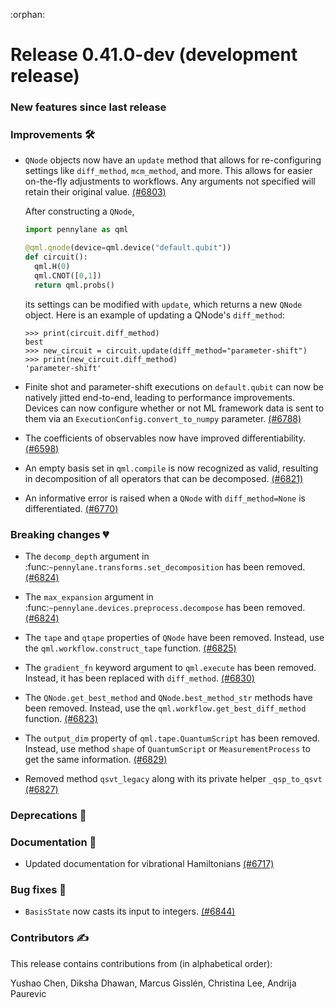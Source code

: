 :orphan:

# Release 0.41.0-dev (development release)

<h3>New features since last release</h3>

<h3>Improvements 🛠</h3>

* `QNode` objects now have an `update` method that allows for re-configuring settings like `diff_method`, `mcm_method`, and more. This allows for easier on-the-fly adjustments to workflows. Any arguments not specified will retain their original value.
  [(#6803)](https://github.com/PennyLaneAI/pennylane/pull/6803)

  After constructing a `QNode`,
  ```python
  import pennylane as qml

  @qml.qnode(device=qml.device("default.qubit"))
  def circuit():
    qml.H(0)
    qml.CNOT([0,1])
    return qml.probs()
  ```
  its settings can be modified with `update`, which returns a new `QNode` object. Here is an example
  of updating a QNode's `diff_method`:
  ```pycon
  >>> print(circuit.diff_method)
  best
  >>> new_circuit = circuit.update(diff_method="parameter-shift")
  >>> print(new_circuit.diff_method)
  'parameter-shift'
  ```
  
* Finite shot and parameter-shift executions on `default.qubit` can now
  be natively jitted end-to-end, leading to performance improvements.
  Devices can now configure whether or not ML framework data is sent to them
  via an `ExecutionConfig.convert_to_numpy` parameter.
  [(#6788)](https://github.com/PennyLaneAI/pennylane/pull/6788)

* The coefficients of observables now have improved differentiability.
  [(#6598)](https://github.com/PennyLaneAI/pennylane/pull/6598)

* An empty basis set in `qml.compile` is now recognized as valid, resulting in decomposition of all operators that can be decomposed. 
   [(#6821)](https://github.com/PennyLaneAI/pennylane/pull/6821)

* An informative error is raised when a `QNode` with `diff_method=None` is differentiated.
  [(#6770)](https://github.com/PennyLaneAI/pennylane/pull/6770)

<h3>Breaking changes 💔</h3>

* The ``decomp_depth`` argument in :func:`~pennylane.transforms.set_decomposition` has been removed. 
  [(#6824)](https://github.com/PennyLaneAI/pennylane/pull/6824)

* The ``max_expansion`` argument in :func:`~pennylane.devices.preprocess.decompose` has been removed. 
  [(#6824)](https://github.com/PennyLaneAI/pennylane/pull/6824)

* The ``tape`` and ``qtape`` properties of ``QNode`` have been removed. 
  Instead, use the ``qml.workflow.construct_tape`` function.
  [(#6825)](https://github.com/PennyLaneAI/pennylane/pull/6825)

* The ``gradient_fn`` keyword argument to ``qml.execute`` has been removed. Instead, it has been replaced with ``diff_method``.
  [(#6830)](https://github.com/PennyLaneAI/pennylane/pull/6830)
  
* The ``QNode.get_best_method`` and ``QNode.best_method_str`` methods have been removed. 
  Instead, use the ``qml.workflow.get_best_diff_method`` function. 
  [(#6823)](https://github.com/PennyLaneAI/pennylane/pull/6823)

* The `output_dim` property of `qml.tape.QuantumScript` has been removed. Instead, use method `shape` of `QuantumScript` or `MeasurementProcess` to get the same information.
  [(#6829)](https://github.com/PennyLaneAI/pennylane/pull/6829)

* Removed method `qsvt_legacy` along with its private helper `_qsp_to_qsvt`
  [(#6827)](https://github.com/PennyLaneAI/pennylane/pull/6827)

<h3>Deprecations 👋</h3>

<h3>Documentation 📝</h3>

* Updated documentation for vibrational Hamiltonians
  [(#6717)](https://github.com/PennyLaneAI/pennylane/pull/6717)

<h3>Bug fixes 🐛</h3>

* `BasisState` now casts its input to integers.
  [(#6844)](https://github.com/PennyLaneAI/pennylane/pull/6844)

<h3>Contributors ✍️</h3>

This release contains contributions from (in alphabetical order):

Yushao Chen,
Diksha Dhawan,
Marcus Gisslén,
Christina Lee,
Andrija Paurevic
